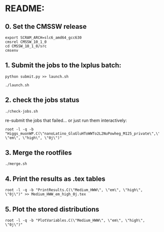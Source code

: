 # README:


## 0. Set the CMSSW release

```
export SCRAM_ARCH=slc6_amd64_gcc630
cmsrel CMSSW_10_1_0
cd CMSSW_10_1_0/src
cmsenv
```



## 1. Submit the jobs to the lxplus batch:

```
python submit.py >> launch.sh

./launch.sh
```



## 2. check the jobs status

```
./check-jobs.sh
```

re-submit the jobs that failed... or just run them interactively: 
```
root -l -q -b "Higgs_muonWP.C(\"nanoLatino_GluGluHToWWTo2L2NuPowheg_M125_private\",\"Medium_HWW\", \"em\", \"high\", \"0j\")"
```



## 3. Merge the rootfiles

```
./merge.sh
```



## 4. Print the results as .tex tables

```
root -l -q -b "PrintResults.C(\"Medium_HWW\", \"em\", \"high\", \"0j\")" >> Medium_HWW_em_high_0j.tex
```



## 5. Plot the stored distributions 

```
root -l -q -b "PlotVariables.C(\"Medium_HWW\", \"em\", \"high\", \"0j\")"
```



